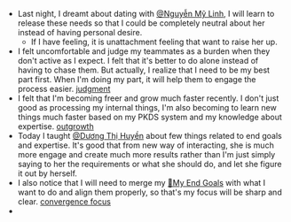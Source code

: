 - Last night, I dreamt about dating with [@Nguyễn Mỹ Linh](<@Nguyễn Mỹ Linh.md>), I will learn to release these needs so that I could be completely neutral about her instead of having personal desire.
    - If I have feeling, it is unattachment feeling that want to raise her up.
- I felt uncomfortable and judge my teammates as a burden when they don't active as I expect. I felt that it's better to do alone instead of having to chase them. But actually, I realize that I need to be my best part first. When I'm doing my part, it will help them to engage the process easier. [judgment](<judgment.md>)
- I felt that I'm becoming freer and grow much faster recently. I don't just good as processing my internal things, I'm also becoming to learn new things much faster based on my PKDS system and my knowledge about expertise. [outgrowth](<outgrowth.md>)
- Today I taught [@Dương Thị Huyền](<@Dương Thị Huyền.md>) about few things related to end goals and expertise. It's good that from new way of interacting, she is much more engage and create much more results rather than I'm just simply saying to her the requirements or what she should do, and let she figure it out by herself.
- I also notice that I will need to merge my [🌱My End Goals](<🌱My End Goals.md>) with what I want to do and align them properly, so that's my focus will be sharp and clear. [convergence focus](<convergence focus.md>)
- 
